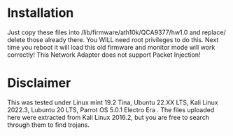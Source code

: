
# Installation
Just copy these files into /lib/firmware/ath10k/QCA9377/hw1.0 and replace/ delete those already there. You WILL need root privileges to do this. 
Next time you reboot it will load this old firmware and monitor mode will work correctly! This Network Adapter does not support Packet Injection!

# Disclaimer
This was tested under Linux mint 19.2 Tina, Ubuntu 22.XX LTS, Kali Linux 2022.3, Lubuntu 20 LTS, Parrot OS 5.0.1 Electro Era . The files uploaded here were extracted from Kali Linux 2016.2, but you are free to search through them to find trojans. 
